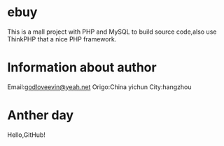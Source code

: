 # ebuy
This is a mall project with PHP and MySQL to build source code,also use ThinkPHP that a nice PHP framework.
# Information about author
Email:godloveevin@yeah.net Origo:China yichun City:hangzhou
# Anther day
Hello,GitHub!
